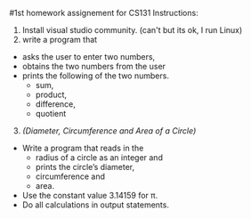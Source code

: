 #1st homework assignement for CS131
Instructions:
1) Install visual studio community. (can't but its ok, I run Linux)
2)  write a program that 
  + asks the user to enter two numbers, 
  + obtains the two numbers from the user 
  + prints the following of the two numbers.
    + sum, 
    + product, 
    + difference, 
    + quotient 


3) *(Diameter, Circumference and Area of a Circle)* 
+ Write a program that reads in the 
  + radius of a circle as an integer and 
  + prints the circle’s diameter, 
  + circumference and 
  + area. 
+ Use the constant value 3.14159 for π. 
+ Do all calculations in output statements.
